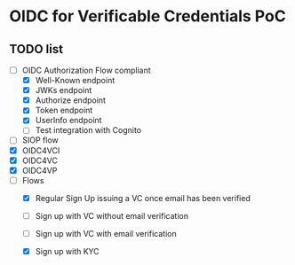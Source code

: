 # OIDC for Verificable Credentials PoC

## TODO list

- [ ] OIDC Authorization Flow compliant
  - [x] Well-Known endpoint
  - [x] JWKs endpoint
  - [x] Authorize endpoint
  - [x] Token endpoint
  - [x] UserInfo endpoint
  - [ ] Test integration with Cognito
- [ ] SIOP flow
- [x] OIDC4VCI
- [x] OIDC4VC
- [x] OIDC4VP
- [ ] Flows
  - [x] Regular Sign Up issuing a VC once email has been verified
  - [ ] Sign up with VC without email verification
  - [ ] Sign up with VC with email verification
  - [x] Sign up with KYC


